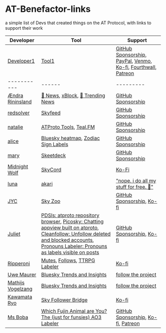 # AT-Benefactor-links

a simple list of Devs that created things on the AT Protocol, with links to support their work

| Developer | Tool | Support |
|-----------|------|---------|
| [Developer1](https://bsky.app/profile/developer1.bsky.app) | [Tool1](https://www.tool1.com) | [GitHub Sponsorship](https://github.com/sponsors/developer1), [PayPal](https://paypal.me/developer1), [Venmo](https://venmo.com/developer1), [Ko-fi](https://ko-fi.com/developer5), [Fourthwall](https://developer6.fourthwall.com), [Patreon](https://www.patreon.com/developer4)|
|-----------|------|---------|
| [Ændra Rininsland](https://bsky.app/profile/did:plc:kkf4naxqmweop7dv4l2iqqf5) | [📰 News](https://bsky.app/profile/aendra.com/feed/verified-news), [xBlock](https://bsky.app/profile/aendra.com), [📰 Trending News](https://bsky.app/profile/aendra.com/feed/news-2-0) | [GitHub Sponsorship](https://github.com/sponsors/aendra-rininsland) |
| [redsolver](https://bsky.app/profile/did:plc:odo2zkpujsgcxtz7ph24djkj) | [Skyfeed](https://skyfeed.app/) | [GitHub Sponsorship](https://github.com/sponsors/redsolver) |
| [natalie](https://bsky.app/profile/did:plc:k644h4rq5bjfzcetgsa6tuby) | [ATProto Tools](https://atp.tools), [Teal.FM](https://teal.fm/) | [GitHub Sponsorship](https://github.com/sponsors/espeon) |
| [alice](https://bsky.app/profile/did:plc:by3jhwdqgbtrcc7q4tkkv3cf) | [Bluesky heatmap](https://bluesky-heatmap.fly.dev/), [Zodiac Sign Labels](zodiacsigns.bsky.sh) | [GitHub Sponsorship](https://github.com/sponsors/aliceisjustplaying) |
| [mary](https://bsky.app/profile/did:plc:ia76kvnndjutgedggx2ibrem) | [Skeetdeck](https://skeetdeck.pages.dev/) | [GitHub Sponsorship](https://github.com/sponsors/mary-ext) |
| [Midnight Wolf](https://bsky.app/profile/did:plc:cgynugrjidwc6eugchvyb3f6) | [SkyCord](https://skycord.app/) | [Ko-Fi](https://ko-fi.com/midnight_wolf___)  |
| [luna](https://bsky.app/profile/did:plc:k6acu4chiwkixvdedcmdgmal) | [akari](https://akari.blue/) | ["nope. i do all my stuff for free. 🙏"](https://bsky.app/profile/imlunahey.com/post/3lfvseembwk2j)|
| [JYC](https://bsky.app/profile/did:plc:dacfxuonkf2qtqft22sc23tu) | [Sky Zoo](https://skyzoo.blue/) | [GitHub Sponsorship](https://github.com/sponsors/jycouet), [Ko-fi](https://ko-fi.com/E1E416BE51)|
| [Juliet](https://bsky.app/profile/did:plc:b3pn34agqqchkaf75v7h43dk) | [PDSls: atproto repository browser](https://pdsls.dev/), [Picosky: Chatting appview built on atproto](https://psky.social/), [Cleanfollow: Unfollow deleted and blocked accounts](https://cleanfollow-bsky.pages.dev/), [Pronouns Labeler: Pronouns as labels visible on posts](https://bsky.app/profile/did:plc:wkoofae5uytcm7bjncmev6n6) | [GitHub Sponsorship](https://github.com/sponsors/notjuliet/), [Ko-fi](https://ko-fi.com/notjuliet)|
| [Ripperoni](https://bsky.app/profile/did:plc:khvyd3oiw46vif5gm7hijslk) | [Mutes](https://mutes.ripperoni.com/ui), [Follows](https://follow.ripperoni.com/), [TTRPG Labeler](https://bskyttrpg.ripperoni.com/ui)  | [Ko-fi](https://ko-fi.com/ripperoni)|
| [Uwe Maurer](https://bsky.app/profile/did:plc:ifrogbys22m5akvhlruxiahk) | [Bluesky Trends and Insights](https://blue.facts.dev) | [follow the project](https://bsky.app/profile/did:plc:j3qij7oqe6gie2x56gk5s6tx) |
| [Mathijs Vogelzang](https://bsky.app/profile/did:plc:jq5s2z2zvsraner4fwqetyct) | [Bluesky Trends and Insights](https://blue.facts.dev) | [follow the project](https://bsky.app/profile/did:plc:j3qij7oqe6gie2x56gk5s6tx) |
| [Kawamata Ryo](https://bsky.app/profile/did:plc:hcp53er6pefwijpdceo5x4bp) | [Sky Follower Bridge](https://www.sky-follower-bridge.dev/) | [Ko-fi](https://ko-fi.com/kawamataryo)|
| [Ms Boba](https://bsky.app/profile/did:plc:r2vpg2iszskbkegoldmqa322) | [Which Fujin Animal are You?](https://bsky.app/profile/did:plc:v6t3eplhoa5fs5xqphtvupnb) [The (just for funsies) AO3 Labeler](https://bsky.app/profile/ao3labeler.bsky.social) | [GitHub Sponsorship](https://github.com/sponsors/developer1), [Ko-fi](https://ko-fi.com/essentialrandomness), [Patreon](https://www.patreon.com/https://www.patreon.com/fujocoded)|
